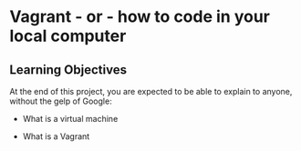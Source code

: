 # Vagrant - or - how to code in your local computer

## Learning Objectives

At the end of this project, you are expected to be able to explain to anyone, without the gelp of Google:

* What is a virtual machine

* What is a Vagrant
